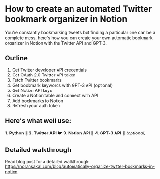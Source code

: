 # How to create an automated Twitter bookmark organizer in Notion

You're constantly bookmarking tweets but finding a particular one can be a complete mess, here's how you can create your own automatic bookmark organizer in Notion with the Twitter API and GPT-3. 

## Outline

1. Get Twitter developer API credentials
2. Get OAuth 2.0 Twitter API token
3. Fetch Twitter bookmarks
4. Get bookmark keywords with GPT-3 API (optional)
5. Get Notion API keys
6. Create a Notion table and connect with API
7. Add bookmarks to Notion
8. Refresh your auth token


## Here's what well use:

**1. Python 🐍**
**2. Twitter API 🐦**
**3. Notion API 📝**
**4. GPT-3 API 🤖** *(optional)*

## Detailed walkthrough
Read blog post for a detailed walkthrough: https://norahsakal.com/blog/automatically-organize-twitter-bookmarks-in-notion
